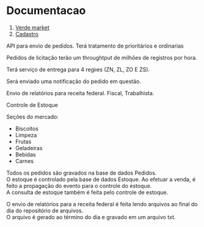 # Documentacao     
1. [Verde market](https://github.com/verdemarket/documentacao/blob/main/verdemarket.xml)
2. [Cadastro](https://github.com/verdemarket/documentacao/blob/main/Cadastro.drawio)

API para envio de pedidos. Terá tratamento de prioritários e ordinarias

Pedidos de licitação terão um throughtput de milhões de registros por hora.

Terá serviço de entrega para 4 regiıes (ZN, ZL, ZO E ZS).

Será enviado uma notificação do pedido em questão.

Envio de relatórios para receita federal. Fiscal, Trabalhista.

Controle de Estoque

Seções do mercado:  
- Biscoitos  
- Limpeza  
- Frutas  
- Geladeiras  
- Bebidas  
- Carnes  


Todos os pedidos são gravados na base de dados Pedidos.  
O estoque é controlado pela base de dados Estoque. Ao efetuar a venda, é feito a propagação do evento para o controle do estoque.  
A consulta de estoque também é feita pelo controle de estoque.  

O envio de relatórios para a receita federal é feita lendo arquivos ao final do dia do repositório de arquivos.  
O arquivo é gerado ao término do dia e gravado em um arquivo txt.


